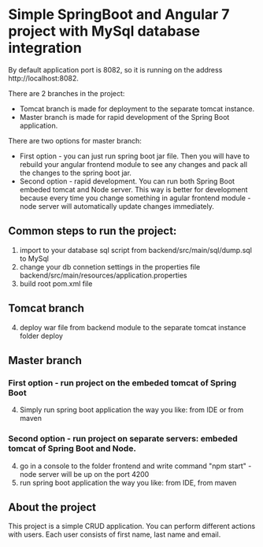 # Simple SpringBoot and Angular 7 project with MySql database integration 

By default application port is 8082, so it is running on the address http://localhost:8082.

There are 2 branches in the project:
- Tomcat branch is made for deployment to the separate tomcat instance.
- Master branch is made for rapid development of the Spring Boot application. 

There are two options for master branch:
- First option - you can just run spring boot jar file. Then you will have to rebuild your angular frontend module to see any changes 
and pack all the changes to the spring boot jar.
- Second option - rapid development. You can run both Spring Boot embeded tomcat and Node server. This way is better for development 
because every time you change something in agular frontend module - node server will automatically update changes immediately. 

## Common steps to run the project:
1. import to your database sql script from backend/src/main/sql/dump.sql to MySql
2. change your db connetion settings in the properties file backend/src/main/resources/application.properties
3. build root pom.xml file

## Tomcat branch
4. deploy war file from backend module to the separate tomcat instance folder deploy

## Master branch

### First option - run project on the embeded tomcat of Spring Boot
4. Simply run spring boot application the way you like: from IDE or from maven

### Second option - run project on separate servers: embeded tomcat of Spring Boot and Node.
4. go in a console to the folder frontend and write command "npm start" - node server will be up on the port 4200
5. run spring boot application the way you like: from IDE, from maven

## About the project

This project is a simple CRUD application. You can perform different actions with users. 
Each user consists of first name, last name and email.
